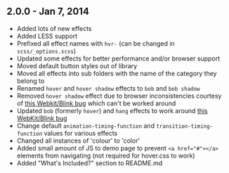 ## 2.0.0 - Jan 7, 2014

- Added lots of new effects
- Added LESS support
- Prefixed all effect names with `hvr-` (can be changed in `scss/_options.scss`)
- Updated some effects for better performance and/or browser support
- Moved default button styles out of library
- Moved all effects into sub folders with the name of the category they belong to
- Renamed `hover` and `hover shadow` effects to `bob` and `bob shadow`
- Removed `hover shadow` effect due to browser inconsistencies courtesy of [this Webkit/Blink bug](https://github.com/IanLunn/Hover/issues/24) which can't be worked around
- Updated `bob` (formerly `hover`) and `hang` effects to work around [this WebKit/Blink bug](https://github.com/IanLunn/Hover/issues/24)
- Change default `animation-timing-function` and `transition-timing-function` values for various effects
- Changed all instances of 'colour' to 'color'
- Added small amount of JS to demo page to prevent `<a href="#"></a>` elements from navigating (not required for hover.css to work)
- Added "What's Included?" section to README.md
